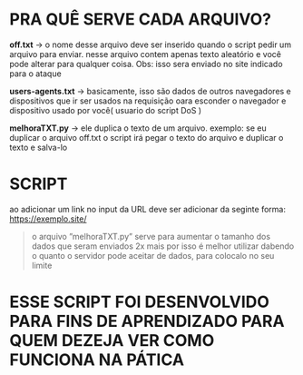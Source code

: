 # PRA QUÊ SERVE CADA ARQUIVO?
__off.txt__ -> o nome desse arquivo deve ser inserido quando o script pedir um arquivo para enviar. nesse arquivo contem apenas texto aleatório e você pode alterar para qualquer coisa. Obs: isso sera enviado no site indicado para o ataque

__users-agents.txt__ -> basicamente, isso são dados de outros navegadores e dispositivos que ir ser usados na requisição oara esconder o navegador e dispositivo usado por você( usuario do script DoS )

__melhoraTXT.py__ -> ele duplica o texto de um arquivo. exemplo: se eu duplicar o arquivo off.txt o script irá pegar o texto do arquivo e duplicar o texto e salva-lo

# SCRIPT
ao adicionar um link no input da URL deve ser adicionar da seginte forma: https://exemplo.site/
> o arquivo ”melhoraTXT.py” serve para aumentar o tamanho dos dados que seram enviados 2x mais
> por isso é melhor utilizar dabendo o quanto o servidor pode aceitar de dados, para colocalo no seu limite

# ESSE SCRIPT FOI DESENVOLVIDO PARA FINS DE APRENDIZADO PARA QUEM DEZEJA VER COMO FUNCIONA NA PÁTICA
